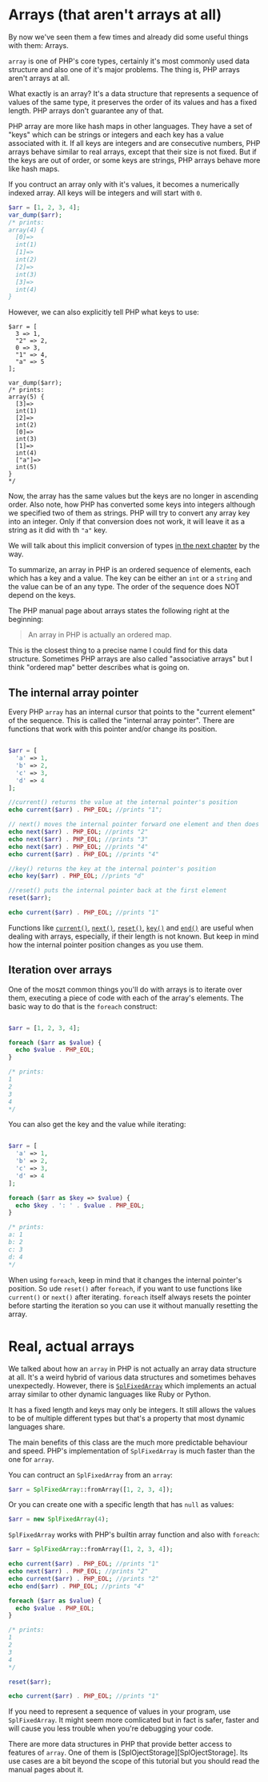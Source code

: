 # Arrays (that aren't arrays at all)

By now we've seen them a few times and already did some useful things with them: Arrays.

`array` is one of PHP's core types, certainly it's most commonly used data structure and also one of it's major problems. The thing is, PHP arrays aren't arrays at all.

What exactly is an array? It's a data structure that represents a sequence of values of the same type, it preserves the order of its values and has a fixed length. PHP arrays don't guarantee any of that.

PHP array are more like hash maps in other languages. They have a set of "keys" which can be strings or integers and each key has a value associated with it. If all keys are integers and are consecutive numbers, PHP arrays behave similar to real arrays, except that their size is not fixed. But if the keys are out of order, or some keys are strings, PHP arrays behave more like hash maps.

If you contruct an array only with it's values, it becomes a numerically indexed array. All keys will be integers and will start with `0`.

```php
$arr = [1, 2, 3, 4];
var_dump($arr);
/* prints:
array(4) {
  [0]=>
  int(1)
  [1]=>
  int(2)
  [2]=>
  int(3)
  [3]=>
  int(4)
}
```

However, we can also explicitly tell PHP what keys to use:

```
$arr = [
  3 => 1,
  "2" => 2,
  0 => 3,
  "1" => 4,
  "a" => 5
];

var_dump($arr);
/* prints:
array(5) {
  [3]=>
  int(1)
  [2]=>
  int(2)
  [0]=>
  int(3)
  [1]=>
  int(4)
  ["a"]=>
  int(5)
}
*/
```

Now, the array has the same values but the keys are no longer in ascending order. Also note, how PHP has converted some keys into integers although we specified two of them as strings. PHP will try to convert any array key into an integer. Only if that conversion does not work, it will leave it as a string as it did with th `"a"` key.

We will talk about this implicit conversion of types [in the next chapter](08_DRAFT_type_juggling.md) by the way.

To summarize, an array in PHP is an ordered sequence of elements, each which has a key and a value. The key can be either an `int` or a `string` and the value can be of an any type. The order of the sequence does NOT depend on the keys.

The PHP manual page about arrays states the following right at the beginning:

> An array in PHP is actually an ordered map.

This is the closest thing to a precise name I could find for this data structure. Sometimes PHP arrays are also called "associative arrays" but I think "ordered map" better describes what is going on.

## The internal array pointer

Every PHP `array` has an internal cursor that points to the "current element" of the sequence. This is called the "internal array pointer". There are functions that work with this pointer and/or change its position.

```php

$arr = [
  'a' => 1,
  'b' => 2,
  'c' => 3,
  'd' => 4
];

//current() returns the value at the internal pointer's position
echo current($arr) . PHP_EOL; //prints "1";

// next() moves the internal pointer forward one element and then does the same as current()
echo next($arr) . PHP_EOL; //prints "2"
echo next($arr) . PHP_EOL; //prints "3"
echo next($arr) . PHP_EOL; //prints "4"
echo current($arr) . PHP_EOL; //prints "4"

//key() returns the key at the internal pointer's position
echo key($arr) . PHP_EOL; //prints "d"

//reset() puts the internal pointer back at the first element
reset($arr);

echo current($arr) . PHP_EOL; //prints "1"

```

Functions like [`current()`][current], [`next()`][next], [`reset()`][reset], [`key()`][key] and [`end()`][end] are useful when dealing with arrays, especially, if their length is not known. But keep in mind how the internal pointer position changes as you use them.

## Iteration over arrays

One of the moszt common things you'll do with arrays is to iterate over them, executing a piece of code with each of the array's elements. The basic way to do that is the `foreach` construct:

```php

$arr = [1, 2, 3, 4];

foreach ($arr as $value) {
  echo $value . PHP_EOL;
}

/* prints:
1
2
3
4
*/

```

You can also get the key and the value while iterating:

```php

$arr = [
  'a' => 1,
  'b' => 2,
  'c' => 3,
  'd' => 4
];

foreach ($arr as $key => $value) {
  echo $key . ': ' . $value . PHP_EOL;
}

/* prints:
a: 1
b: 2
c: 3
d: 4
*/
```

When using `foreach`, keep in mind that it changes the internal pointer's position. So ude `reset()` after `foreach`, if you want to use functions like `current()` or `next()` after iterating. `foreach` itself always resets the pointer before starting the iteration so you can use it without manually resetting the array.

# Real, actual arrays

We talked about how an `array` in PHP is not actually an array data structure at all. It's a weird hybrid of various data structures and sometimes behaves unexpectedly. However, there is [`SplFixedArray`][SplFixedArray] which implements an actual array similar to other dynamic languages like Ruby or Python.

It has a fixed length and keys may only be integers. It still allows the values to be of multiple different types but that's a property that most dynamic languages share.

The main benefits of this class are the much more predictable behaviour and speed. PHP's implementation of `SplFixedArray` is much faster than the one for `array`.

You can contruct an `SplFixedArray` from an `array`:

```php
$arr = SplFixedArray::fromArray([1, 2, 3, 4]);
```

Or you can create one with a specific length that has `null` as values:

```php
$arr = new SplFixedArray(4);
```

`SplFixedArray` works with PHP's builtin array function and also with `foreach`:

```php
$arr = SplFixedArray::fromArray([1, 2, 3, 4]);

echo current($arr) . PHP_EOL; //prints "1"
echo next($arr) . PHP_EOL; //prints "2"
echo current($arr) . PHP_EOL; //prints "2"
echo end($arr) . PHP_EOL; //prints "4"

foreach ($arr as $value) {
  echo $value . PHP_EOL;
}

/* prints:
1
2
3
4
*/

reset($arr);

echo current($arr) . PHP_EOL; //prints "1"
```

If you need to represent a sequence of values in your program, use `SplFixedArray`. It might seem more comlicated but in fact is safer, faster and will cause you less trouble when you're debugging your code.

There are more data structures in PHP that provide better access to features of `array`. One of them is [SplOjectStorage][SplOjectStorage]. Its use cases are a bit beyond the scope of this tutorial but you should read the manual pages about it.


[current]: http://php.net/manual/en/function.current.php
[next]: http://php.net/manual/en/function.next.php
[reset]: http://php.net/manual/en/function.reset.php
[end]: http://php.net/manual/en/function.end.php
[key]: http://php.net/manual/en/function.key.php
[SplFixedArray]: http://php.net/manual/en/class.splfixedarray.php
[SplObjectStorage]: http://php.net/manual/en/class.splobjectstorage.php
